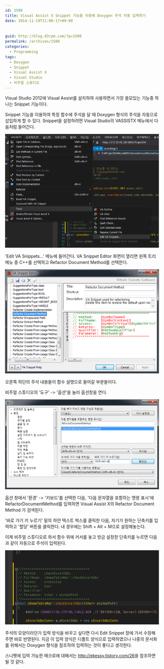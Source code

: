 ```yaml
---
id: 1508
title: Visual Assist X Snippet 기능을 이용해 Doxygen 주석 자동 입력하기
date: 2014-11-19T11:00:17+09:00


guid: http://blog.83rpm.com/?p=1508
permalink: /archives/1508
categories:
  - Programming
tags:
  - Doxygen
  - Snippet
  - Visual Assist X
  - Visual Studio
  - 비주얼 스튜디오
---
```

Visual Studio 2012에 Visual Assist를 설치하여 사용하면서 가장 쓸모있는 기능중 하나는 Snippet 기능이다.

Snippet 기능을 이용하여 특정 함수에 주석을 달 때 Doxygen 형식의 주석을 자동으로 삽입하게 할 수 있다. Snippet을 설정하려면 Visual Studio의 VASSISTX 메뉴에서 다음처럼 들어간다.

![](/assets/images/doxygen-description-menu.png)

'Edit VA Snippets...' 메뉴에 들어간다. VA Snippet Editor 화면이 열리면 왼쪽 트리메뉴 중 C++를 선택하고 Refactor Document Method를 선택한다.

![](/assets/images/doxygen-description-va-snippet.png)

오른쪽 하단의 주석 내용들이 함수 설명으로 들어갈 부분들이다.

비주얼 스튜디오의 '도구' -> '옵션'을 눌러 옵션창을 연다.

![](/assets/images/doxygen-description-option.png)

옵션 창에서 '환경' -> '키보드'를 선택한 다음, '다음 문자열을 포함하는 명령 표시'에 RefactorDocumentMethod를 입력하면 Visual Assist X의 Refactor Document Method 가 검색된다.

'바로 가기 키 누르기' 밑의 하얀 텍스트 박스를 클릭한 다음, 자기가 원하는 단축키를 입력하고 '할당' 버튼을 클릭한다. 내 경우에는 Shift + Alt + M으로 설정해놓는다.

이제 비주얼 스튜디오로 와서 함수 위에 커서를 놓고 방금 설정한 단축키를 누르면 다음과 같이 자동으로 주석이 입력된다.

![](/assets/images/doxygen-description-add-description.png)

주석의 모양이라던가 입력 방식을 바꾸고 싶다면 다시 Edit Snippet 창에 가서 수정해주면 바로 반영된다. 지금 이 입력 양식은 디폴트 양식으로 입력하였으나 나중의 문서화를 위해서는 Doxygen 형식을 참조하여 입력하는 것이 좋다고 생각한다.

스니펫에 입력 가능한 매크로에 대해서는 <http://ekessy.tistory.com/26>을 참조하면 될 것 같다.
